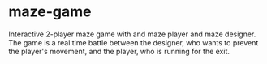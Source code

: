 # maze-game
Interactive 2-player maze game with and maze player and maze designer. The game is a real time battle between the designer, who wants to prevent the player's movement, and the player, who is running for the exit.
